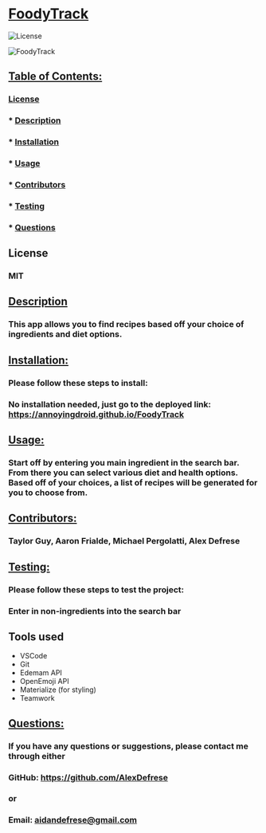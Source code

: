 # <u>FoodyTrack</u>

  ![License](https://img.shields.io/badge/License-MIT-green.svg)
  
  ![FoodyTrack](./assets/Screen%20Shot%202022-09-14%20at%205.51.22%20PM.png)

  ## <u>Table of Contents:</u>
  ### [License](#license)
  ### * [Description](#description)
  ### * [Installation](#install)
  ### * [Usage](#usage)
  ### * [Contributors](#contributors)
  ### * [Testing](#testing)
  ### * [Questions](#questions)

  ## License
  ### MIT

  ## <u>Description</u>
  ### This app allows you to find recipes based off your choice of ingredients and diet options. 

  ## <u>Installation:</u>
  ### Please follow these steps to install:
  ### No installation needed, just go to the deployed link: https://annoyingdroid.github.io/FoodyTrack
  
    

  ## <u>Usage:</u>
  ### Start off by entering you main ingredient in the search bar. From there you can select various diet and health options. Based off of your choices, a list of recipes will be generated for you to choose from. 

  ## <u>Contributors:</u> 
  ### Taylor Guy, Aaron Frialde, Michael Pergolatti, Alex Defrese

  ## <u>Testing:</u>
  ### Please follow these steps to test the project:
  ### Enter in non-ingredients into the search bar
  
  
  ## Tools used
  * VSCode
  * Git
  * Edemam API
  * OpenEmoji API
  * Materialize (for styling)
  * Teamwork

  ## <u>Questions:</u> 
  ### If you have any questions or suggestions, please contact me through either
  ### GitHub: https://github.com/AlexDefrese
  ### or
  ### Email: aidandefrese@gmail.com
